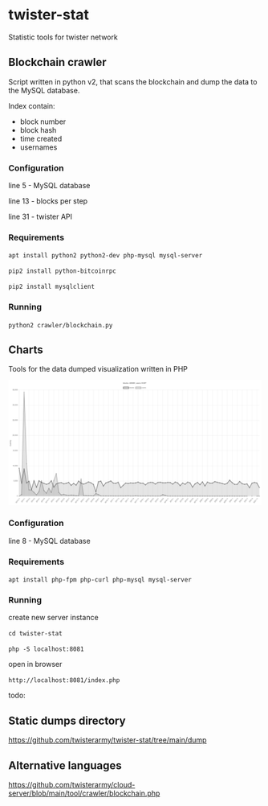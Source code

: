 # twister-stat  ⠀
Statistic tools for twister network  ⠀

## Blockchain crawler  ⠀

Script written in python v2, that scans the blockchain and dump the data to the MySQL database.  ⠀

Index contain:  ⠀

- block number  ⠀
- block hash  ⠀
- time created  ⠀
- usernames  ⠀

### Configuration  ⠀

line 5 - MySQL database  ⠀

line 13 - blocks per step  ⠀

line 31 - twister API  ⠀

### Requirements  ⠀

`apt install python2 python2-dev php-mysql mysql-server`  ⠀

`pip2 install python-bitcoinrpc`  ⠀

`pip2 install mysqlclient`  ⠀

###  Running  ⠀

`python2 crawler/blockchain.py`  ⠀

## Charts  ⠀

Tools for the data dumped visualization written in PHP  ⠀

![demo](https://raw.githubusercontent.com/twisterarmy/twister-stat/main/media/demo.png)

### Configuration  ⠀

line 8 - MySQL database  ⠀

### Requirements  ⠀

`apt install php-fpm php-curl php-mysql mysql-server`  ⠀

### Running  ⠀

create new server instance  ⠀

`cd twister-stat`  ⠀

`php -S localhost:8081`  ⠀

open in browser  ⠀

`http://localhost:8081/index.php`  ⠀

todo:  ⠀

## Static dumps directory  ⠀

https://github.com/twisterarmy/twister-stat/tree/main/dump  ⠀

## Alternative languages  ⠀

https://github.com/twisterarmy/cloud-server/blob/main/tool/crawler/blockchain.php